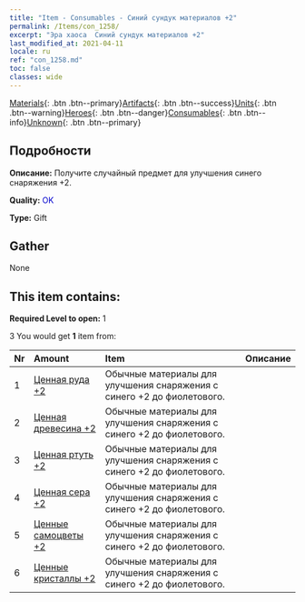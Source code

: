 ```yaml
---
title: "Item - Consumables - Синий сундук материалов +2"
permalink: /Items/con_1258/
excerpt: "Эра хаоса  Синий сундук материалов +2"
last_modified_at: 2021-04-11
locale: ru
ref: "con_1258.md"
toc: false
classes: wide
---
```

 [Materials](/ru/Items/){: .btn .btn--primary}[Artifacts](/ru/Items/Artifacts/){: .btn .btn--success}[Units](/ru/Items/Units/){: .btn .btn--warning}[Heroes](/ru/Items/Heroes/){: .btn .btn--danger}[Consumables](/ru/Items/Consumables/){: .btn .btn--info}[Unknown](/ru/Items/Unknown/){: .btn .btn--primary}

## Подробности
 **Описание:** Получите случайный предмет для улучшения синего снаряжения +2.

 **Quality:** <span style="color: #0000CD">OK</span>

 **Type:** Gift

## Gather

  None

## This item contains:

 **Required Level to open:** 1

 3 You would get **1** item  from:

  | Nr | Amount |     Item    | Описание |
  |:---|:-------|:------------|:-----------:|
  | 1 | [Ценная руда +2](/ru/Items/mat_26/) | Обычные материалы для улучшения снаряжения c синего +2 до фиолетового. | 
  | 2 | [Ценная древесина +2](/ru/Items/mat_27/) | Обычные материалы для улучшения снаряжения c синего +2 до фиолетового. | 
  | 3 | [Ценная ртуть +2](/ru/Items/mat_28/) | Обычные материалы для улучшения снаряжения c синего +2 до фиолетового. | 
  | 4 | [Ценная сера +2](/ru/Items/mat_29/) | Обычные материалы для улучшения снаряжения c синего +2 до фиолетового. | 
  | 5 | [Ценные самоцветы +2](/ru/Items/mat_30/) | Обычные материалы для улучшения снаряжения c синего +2 до фиолетового. | 
  | 6 | [Ценные кристаллы +2](/ru/Items/mat_31/) | Обычные материалы для улучшения снаряжения c синего +2 до фиолетового. | 
